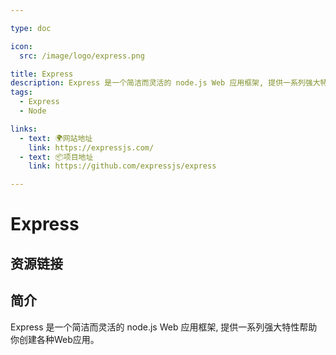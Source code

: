 ```yaml
---

type: doc

icon:
  src: /image/logo/express.png

title: Express
description: Express 是一个简洁而灵活的 node.js Web 应用框架, 提供一系列强大特性帮助你创建各种Web应用。
tags:
  - Express
  - Node

links:
  - text: 🌍网站地址
    link: https://expressjs.com/
  - text: 📦项目地址
    link: https://github.com/expressjs/express

---
```


<ShowLogo />

# Express

<ShowTags />

<ShowBreadcrumb />

## 资源链接

<ShowLinks />

## 简介

Express 是一个简洁而灵活的 node.js Web 应用框架, 提供一系列强大特性帮助你创建各种Web应用。
